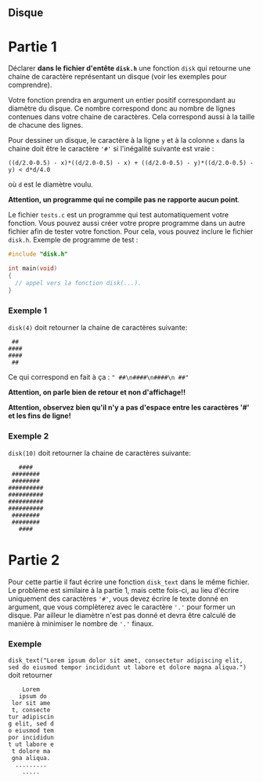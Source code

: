 ## Disque

# Partie 1

Déclarer **dans le fichier d'entête `disk.h`** une fonction `disk` qui retourne une 
chaine de caractère représentant un disque (voir les exemples pour comprendre).

Votre fonction prendra en argument un entier positif correspondant au diamètre du disque.
Ce nombre correspond donc au nombre de lignes contenues dans votre chaine de caractères. Cela correspond aussi à la taille de chacune des lignes.

Pour dessiner un disque, le caractère à la ligne `y` et à la colonne `x` dans la chaine doit être
le caractère `'#'` si l'inégalité suivante est vraie : 
```
((d/2.0-0.5) - x)*((d/2.0-0.5) - x) + ((d/2.0-0.5) - y)*((d/2.0-0.5) - y) < d*d/4.0
```
où `d` est le diamètre voulu.

**Attention, un programme qui ne compile pas ne rapporte aucun point**.

Le fichier `tests.c` est un programme qui test automatiquement votre fonction.
Vous pouvez aussi créer votre propre programme dans un autre fichier afin de tester votre fonction.
Pour cela, vous pouvez inclure le fichier `disk.h`.
Exemple de programme de test :

```C
#include "disk.h"

int main(void)
{
  // appel vers la fonction disk(...).
}
```

### Exemple 1

`disk(4)` doit retourner la chaine de caractères suivante:
```
 ##
####
####
 ##
```
Ce qui correspond en fait à ça : `" ##\n####\n####\n ##"`

**Attention, on parle bien de retour et non d'affichage!!**

**Attention, observez bien qu'il n'y a pas d'espace entre les caractères '#' et les fins de ligne!**


### Exemple 2

`disk(10)` doit retourner la chaine de caractères suivante:
```
   ####
 ########
 ########
##########
##########
##########
##########
 ########
 ########
   ####
```

# Partie 2

Pour cette partie il faut écrire une fonction `disk_text` dans le même fichier. 
Le problème est similaire à la partie 1, mais cette fois-ci, 
au lieu d'écrire uniquement des caractères `'#'`, 
vous devez écrire le texte donné en argument, que vous complèterez avec le caractère `'.'` pour
former un disque.
Par ailleur le diamètre n'est pas donné et devra être calculé de manière à minimiser le nombre 
de `'.'` finaux.

### Exemple

`disk_text("Lorem ipsum dolor sit amet, consectetur adipiscing elit, sed do eiusmod tempor incididunt ut labore et dolore magna aliqua.")` doit retourner 

```
    Lorem
   ipsum do
 lor sit ame
 t, consecte
tur adipiscin
g elit, sed d
o eiusmod tem
por incididun
t ut labore e
 t dolore ma
 gna aliqua.
  .........
    .....
```

